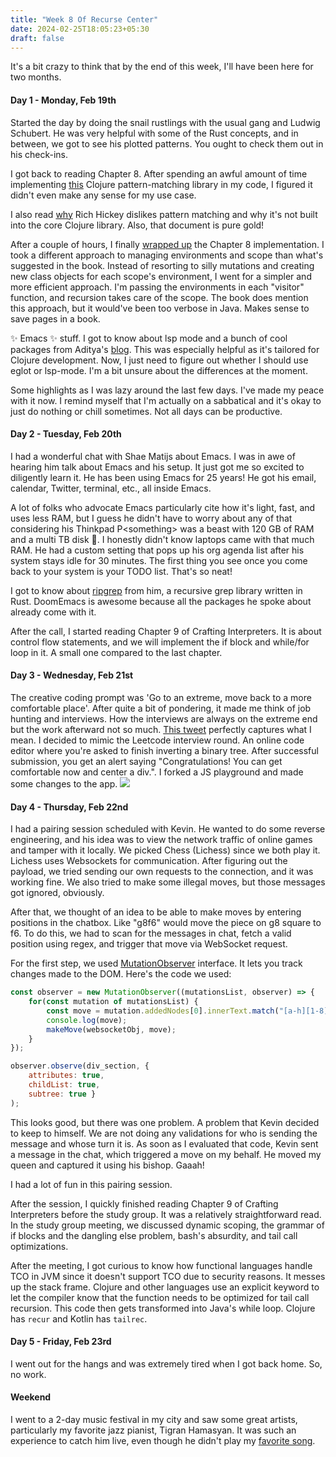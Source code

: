 ```yaml
---
title: "Week 8 Of Recurse Center"
date: 2024-02-25T18:05:23+05:30
draft: false
---
```


It's a bit crazy to think that by the end of this week, I'll have been here for two months.

#### Day 1 - Monday, Feb 19th

Started the day by doing the snail rustlings with the usual gang and Ludwig Schubert. He was very helpful with some of the Rust concepts, and in between, we got to see his plotted patterns. You ought to check them out in his check-ins.

I got back to reading Chapter 8. After spending an awful amount of time implementing [this](https://github.com/clojure/core.match) Clojure pattern-matching library in my code, I figured it didn't even make any sense for my use case.

I also read [why](https://gist.github.com/reborg/dc8b0c96c397a56668905e2767fd697f#why-no-pattern-matching) Rich Hickey dislikes pattern matching and why it's not built into the core Clojure library. Also, that document is pure gold!

After a couple of hours, I finally [wrapped up](https://github.com/raghavio/crafting-interpreters/commit/fe2b248feb1743e4bd931ea8f932ec8a794db0a8) the Chapter 8 implementation. I took a different approach to managing environments and scope than what's suggested in the book. Instead of resorting to silly mutations and creating new class objects for each scope's environment, I went for a simpler and more efficient approach. I'm passing the environments in each "visitor" function, and recursion takes care of the scope. The book does mention this approach, but it would've been too verbose in Java. Makes sense to save pages in a book.

✨ Emacs ✨ stuff. I got to know about lsp mode and a bunch of cool packages from Aditya's [blog](https://www.evalapply.org/posts/emerging-from-dotemacs-bankruptcy-ide-experience/). This was especially helpful as it's tailored for Clojure development. Now, I just need to figure out whether I should use eglot or lsp-mode. I'm a bit unsure about the differences at the moment.


Some highlights as I was lazy around the last few days. I've made my peace with it now. I remind myself that I'm actually on a sabbatical and it's okay to just do nothing or chill sometimes. Not all days can be productive.

#### Day 2 - Tuesday, Feb 20th

I had a wonderful chat with Shae Matijs about Emacs. I was in awe of hearing him talk about Emacs and his setup. It just got me so excited to diligently learn it. He has been using Emacs for 25 years! He got his email, calendar, Twitter, terminal, etc., all inside Emacs.

A lot of folks who advocate Emacs particularly cite how it's light, fast, and uses less RAM, but I guess he didn't have to worry about any of that considering his Thinkpad P\<something> was a beast with 120 GB of RAM and a multi TB disk 🤯. I honestly didn't know laptops came with that much RAM. He had a custom setting that pops up his org agenda list after his system stays idle for 30 minutes. The first thing you see once you come back to your system is your TODO list. That's so neat!

I got to know about [ripgrep](https://github.com/BurntSushi/ripgrep) from him, a recursive grep library written in Rust. DoomEmacs is awesome because all the packages he spoke about already come with it.

After the call, I started reading Chapter 9 of Crafting Interpreters. It is about control flow statements, and we will implement the if block and while/for loop in it. A small one compared to the last chapter.


#### Day 3 - Wednesday, Feb 21st

The creative coding prompt was 'Go to an extreme, move back to a more comfortable place'. After quite a bit of pondering, it made me think of job hunting and interviews. How the interviews are always on the extreme end but the work afterward not so much. [This tweet](https://twitter.com/TheJackForge/status/1760672776359440442) perfectly captures what I mean. 
I decided to mimic the Leetcode interview round. An online code editor where you're asked to finish inverting a binary tree. After successful submission, you get an alert saying "Congratulations! You can get comfortable now and center a div.". I forked a JS playground and made some changes to the app.
![](/creative-coding-feb-21.png)

#### Day 4 - Thursday, Feb 22nd

I had a pairing session scheduled with Kevin. He wanted to do some reverse engineering, and his idea was to view the network traffic of online games and tamper with it locally. We picked Chess (Lichess) since we both play it. Lichess uses Websockets for communication. After figuring out the payload, we tried sending our own requests to the connection, and it was working fine. We also tried to make some illegal moves, but those messages got ignored, obviously.

After that, we thought of an idea to be able to make moves by entering positions in the chatbox. Like "g8f6" would move the piece on g8 square to f6. To do this, we had to scan for the messages in chat, fetch a valid position using regex, and trigger that move via WebSocket request.

For the first step, we used [MutationObserver](https://developer.mozilla.org/en-US/docs/Web/API/MutationObserver) interface. It lets you track changes made to the DOM. Here's the code we used:
```javascript
const observer = new MutationObserver((mutationsList, observer) => {
    for(const mutation of mutationsList) {
        const move = mutation.addedNodes[0].innerText.match("[a-h][1-8][a-h][1-8]")[0];
        console.log(move);
        makeMove(websocketObj, move); 
    }
});

observer.observe(div_section, { 
    attributes: true, 
    childList: true, 
    subtree: true }
);
```

This looks good, but there was one problem. A problem that Kevin decided to keep to himself. We are not doing any validations for who is sending the message and whose turn it is. As soon as I evaluated that code, Kevin sent a message in the chat, which triggered a move on my behalf. He moved my queen and captured it using his bishop. Gaaah!

I had a lot of fun in this pairing session.

After the session, I quickly finished reading Chapter 9 of Crafting Interpreters before the study group. It was a relatively straightforward read. In the study group meeting, we discussed dynamic scoping, the grammar of if blocks and the dangling else problem, bash's absurdity, and tail call optimizations.

After the meeting, I got curious to know how functional languages handle TCO in JVM since it doesn't support TCO due to security reasons. It messes up the stack frame. Clojure and other languages use an explicit keyword to let the compiler know that the function needs to be optimized for tail call recursion. This code then gets transformed into Java's while loop. Clojure has `recur` and Kotlin has `tailrec`.

#### Day 5 - Friday, Feb 23rd

I went out for the hangs and was extremely tired when I got back home. So, no work.

#### Weekend

I went to a 2-day music festival in my city and saw some great artists, particularly my favorite jazz pianist, Tigran Hamasyan. It was such an experience to catch him live, even though he didn't play my [favorite song](https://youtu.be/-VOZLG-FlvI).